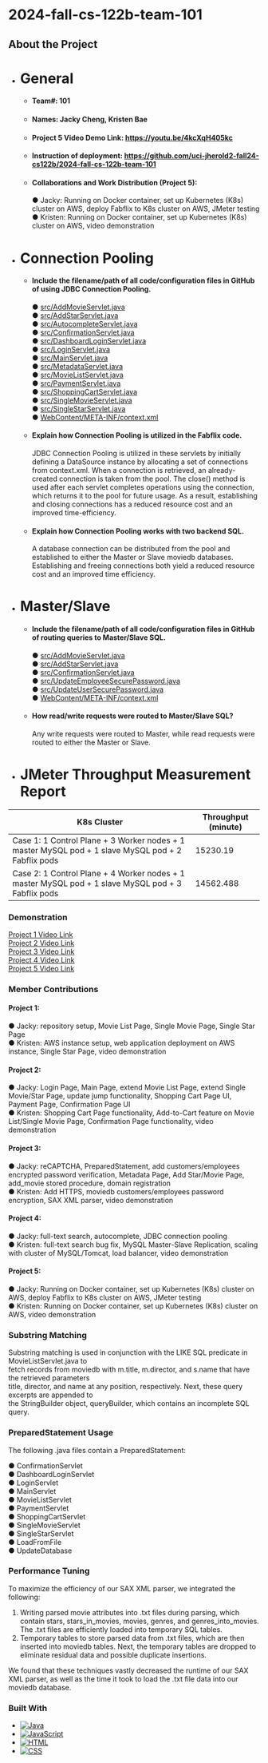 # 2024-fall-cs-122b-team-101

<!-- ABOUT THE PROJECT -->
## About the Project



- # General
    - #### Team#: 101

    - #### Names: Jacky Cheng, Kristen Bae

    - #### Project 5 Video Demo Link: https://youtu.be/4kcXqH405kc

    - #### Instruction of deployment: https://github.com/uci-jherold2-fall24-cs122b/2024-fall-cs-122b-team-101

    - #### Collaborations and Work Distribution (Project 5):
      ● Jacky: Running on Docker container, set up Kubernetes (K8s) cluster on AWS, deploy Fabflix to K8s cluster on AWS, JMeter testing\
      ● Kristen: Running on Docker container, set up Kubernetes (K8s) cluster on AWS, video demonstration


- # Connection Pooling
    - #### Include the filename/path of all code/configuration files in GitHub of using JDBC Connection Pooling.
      ● [src/AddMovieServlet.java](https://github.com/uci-jherold2-fall24-cs122b/2024-fall-cs-122b-team-101/blob/main/src/AddMovieServlet.java)\
      ● [src/AddStarServlet.java](https://github.com/uci-jherold2-fall24-cs122b/2024-fall-cs-122b-team-101/blob/main/src/AddStarServlet.java)\
      ● [src/AutocompleteServlet.java](https://github.com/uci-jherold2-fall24-cs122b/2024-fall-cs-122b-team-101/blob/main/src/AutocompleteServlet.java)\
      ● [src/ConfirmationServlet.java](https://github.com/uci-jherold2-fall24-cs122b/2024-fall-cs-122b-team-101/blob/main/src/ConfirmationServlet.java)\
      ● [src/DashboardLoginServlet.java](https://github.com/uci-jherold2-fall24-cs122b/2024-fall-cs-122b-team-101/blob/main/src/DashboardLoginServlet.java)\
      ● [src/LoginServlet.java](https://github.com/uci-jherold2-fall24-cs122b/2024-fall-cs-122b-team-101/blob/main/src/LoginServlet.java)\
      ● [src/MainServlet.java](https://github.com/uci-jherold2-fall24-cs122b/2024-fall-cs-122b-team-101/blob/main/src/MainServlet.java)\
      ● [src/MetadataServlet.java](https://github.com/uci-jherold2-fall24-cs122b/2024-fall-cs-122b-team-101/blob/main/src/MetadataServlet.java)\
      ● [src/MovieListServlet.java](https://github.com/uci-jherold2-fall24-cs122b/2024-fall-cs-122b-team-101/blob/main/src/MovieListServlet.java)\
      ● [src/PaymentServlet.java](https://github.com/uci-jherold2-fall24-cs122b/2024-fall-cs-122b-team-101/blob/main/src/PaymentServlet.java)\
      ● [src/ShoppingCartServlet.java](https://github.com/uci-jherold2-fall24-cs122b/2024-fall-cs-122b-team-101/blob/main/src/ShoppingCartServlet.java)\
      ● [src/SingleMovieServlet.java](https://github.com/uci-jherold2-fall24-cs122b/2024-fall-cs-122b-team-101/blob/main/src/SingleMovieServlet.java)\
      ● [src/SingleStarServlet.java](https://github.com/uci-jherold2-fall24-cs122b/2024-fall-cs-122b-team-101/blob/main/src/SingleStarServlet.java)\
      ● [WebContent/META-INF/context.xml](https://github.com/uci-jherold2-fall24-cs122b/2024-fall-cs-122b-team-101/blob/main/WebContent/META-INF/context.xml)

    - #### Explain how Connection Pooling is utilized in the Fabflix code.
        JDBC Connection Pooling is utilized in these servlets by initially defining a DataSource instance by allocating a set of connections from context.xml.
        When a connection is retrieved, an already-created connection is taken from the pool. The close() method is used after each servlet completes operations using the connection,
        which returns it to the pool for future usage. As a result, establishing and closing connections has a reduced resource cost and an improved time-efficiency.

    - #### Explain how Connection Pooling works with two backend SQL.
        A database connection can be distributed from the pool and established to either the Master or Slave moviedb databases. Establishing and freeing connections both yield a 
        reduced resource cost and an improved time efficiency.

- # Master/Slave
    - #### Include the filename/path of all code/configuration files in GitHub of routing queries to Master/Slave SQL.

      ● [src/AddMovieServlet.java](https://github.com/uci-jherold2-fall24-cs122b/2024-fall-cs-122b-team-101/blob/main/src/AddMovieServlet.java)\
      ● [src/AddStarServlet.java](https://github.com/uci-jherold2-fall24-cs122b/2024-fall-cs-122b-team-101/blob/main/src/AddStarServlet.java)\
      ● [src/ConfirmationServlet.java](https://github.com/uci-jherold2-fall24-cs122b/2024-fall-cs-122b-team-101/blob/main/src/ConfirmationServlet.java)\
      ● [src/UpdateEmployeeSecurePassword.java](https://github.com/uci-jherold2-fall24-cs122b/2024-fall-cs-122b-team-101/blob/main/src/UpdateEmployeeSecurePassword.java)\
      ● [src/UpdateUserSecurePassword.java](https://github.com/uci-jherold2-fall24-cs122b/2024-fall-cs-122b-team-101/blob/main/src/UpdateUserSecurePassword.java)\
      ● [WebContent/META-INF/context.xml](https://github.com/uci-jherold2-fall24-cs122b/2024-fall-cs-122b-team-101/blob/main/WebContent/META-INF/context.xml)

    - #### How read/write requests were routed to Master/Slave SQL?
        Any write requests were routed to Master, while read requests were routed to either the Master or Slave.


- # JMeter Throughput Measurement Report

| **K8s Cluster**                                                                                    | **Throughput (minute)** |
|----------------------------------------------------------------------------------------------------|-------------------------|
| Case 1: 1 Control Plane + 3 Worker nodes + 1 master MySQL pod + 1 slave MySQL pod + 2 Fabflix pods | 15230.19                |
| Case 2: 1 Control Plane + 4 Worker nodes + 1 master MySQL pod + 1 slave MySQL pod + 3 Fabflix pods | 14562.488               |



### Demonstration

[Project 1 Video Link](https://www.youtube.com/watch?v=LL-pH1_uBWY&ab_channel=KristenBae)\
[Project 2 Video Link](https://youtu.be/31G4-Dydruw)\
[Project 3 Video Link](https://www.youtube.com/watch?v=E2viHgW8m_0&ab_channel=KristenBae)\
[Project 4 Video Link](https://www.youtube.com/watch?v=5NvV-r3haU0&ab_channel=KristenBae)\
[Project 5 Video Link](https://youtu.be/4kcXqH405kc)



### Member Contributions

#### Project 1:
● Jacky: repository setup, Movie List Page, Single Movie Page, Single Star Page\
● Kristen: AWS instance setup, web application deployment on AWS instance, Single Star Page, video demonstration

#### Project 2:
● Jacky: Login Page, Main Page, extend Movie List Page, extend Single Movie/Star Page, update jump functionality, Shopping Cart Page UI, Payment Page, Confirmation Page UI\
● Kristen: Shopping Cart Page functionality, Add-to-Cart feature on Movie List/Single Movie Page, Confirmation Page functionality, video demonstration

#### Project 3:
● Jacky: reCAPTCHA, PreparedStatement, add customers/employees encrypted password verification, Metadata Page, Add Star/Movie Page, add_movie stored procedure, domain registration\
● Kristen: Add HTTPS, moviedb customers/employees password encryption, SAX XML parser, video demonstration

#### Project 4:
● Jacky: full-text search, autocomplete, JDBC connection pooling\
● Kristen: full-text search bug fix, MySQL Master-Slave Replication, scaling with cluster of MySQL/Tomcat, load balancer, video demonstration

#### Project 5:
● Jacky: Running on Docker container, set up Kubernetes (K8s) cluster on AWS, deploy Fabflix to K8s cluster on AWS, JMeter testing\
● Kristen: Running on Docker container, set up Kubernetes (K8s) cluster on AWS, video demonstration



### Substring Matching
Substring matching is used in conjunction with the LIKE SQL predicate in MovieListServlet.java to\
fetch records from moviedb with m.title, m.director, and s.name that have the retrieved parameters\
title, director, and name at any position, respectively. Next, these query excerpts are appended to\
the StringBuilder object, queryBuilder, which contains an incomplete SQL query.



### PreparedStatement Usage
The following .java files contain a PreparedStatement:

● ConfirmationServlet\
● DashboardLoginServlet\
● LoginServlet\
● MainServlet\
● MovieListServlet\
● PaymentServlet\
● ShoppingCartServlet\
● SingleMovieServlet\
● SingleStarServlet\
● LoadFromFile\
● UpdateDatabase



### Performance Tuning
To maximize the efficiency of our SAX XML parser, we integrated the following:

1. Writing parsed movie attributes into .txt files during parsing, which contain stars, stars_in_movies, movies, genres, and genres_into_movies. The .txt files are efficiently loaded into temporary SQL tables.
2. Temporary tables to store parsed data from .txt files, which are then inserted into moviedb tables. Next, the temporary tables are dropped to eliminate residual data and possible duplicate insertions.

We found that these techniques vastly decreased the runtime of our SAX XML parser, as well as the time it took to load the .txt file data into our moviedb database.



### Built With

* [![Java][java.com]][Java-url]
* [![JavaScript][javascript.com]][JavaScript-url]
* [![HTML][html.com]][HTML-url]
* [![CSS][css.com]][CSS-url]



<!-- MARKDOWN LINKS & IMAGES -->
<!-- https://www.markdownguide.org/basic-syntax/#reference-style-links -->
[java.com]: https://img.shields.io/badge/logo-java-blue?logo=java
[Java-url]: https://www.java.com/en/
[javascript.com]: https://img.shields.io/badge/logo-javascript-blue?logo=javascript
[JavaScript-url]: https://www.javascript.com/
[html.com]: https://img.shields.io/badge/logo-html-blue?logo=html
[HTML-url]: https://www.w3schools.com/html/
[css.com]: https://img.shields.io/badge/logo-css-blue?logo=css
[CSS-url]: https://www.w3.org/Style/CSS/Overview.en.html